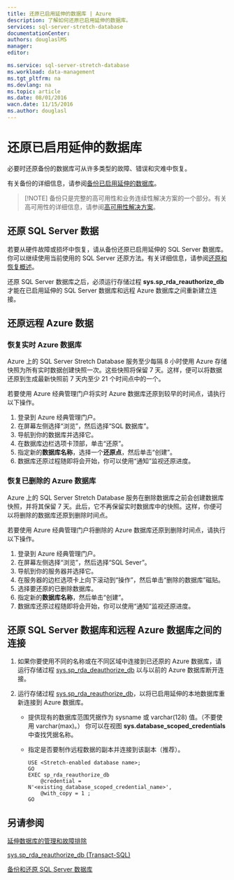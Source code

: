 ```yaml
---
title: 还原已启用延伸的数据库 | Azure
description: 了解如何还原已启用延伸的数据库。
services: sql-server-stretch-database
documentationCenter: 
authors: douglaslMS
manager: 
editor: 

ms.service: sql-server-stretch-database
ms.workload: data-management
ms.tgt_pltfrm: na
ms.devlang: na
ms.topic: article
ms.date: 08/01/2016
wacn.date: 11/15/2016
ms.author: douglasl
---
```


# 还原已启用延伸的数据库

必要时还原备份的数据库可从许多类型的故障、错误和灾难中恢复。

有关备份的详细信息，请参阅[备份已启用延伸的数据库](./sql-server-stretch-database-backup.md)。

>   [!NOTE] 备份只是完整的高可用性和业务连续性解决方案的一个部分。有关高可用性的详细信息，请参阅[高可用性解决方案](https://msdn.microsoft.com/zh-cn/library/ms190202.aspx)。

## 还原 SQL Server 数据
若要从硬件故障或损坏中恢复，请从备份还原已启用延伸的 SQL Server 数据库。你可以继续使用当前使用的 SQL Server 还原方法。有关详细信息，请参阅[还原和恢复概述](https://msdn.microsoft.com/zh-cn/library/ms191253.aspx)。

还原 SQL Server 数据库之后，必须运行存储过程 **sys.sp\_rda\_reauthorize\_db** 才能在已启用延伸的 SQL Server 数据库和远程 Azure 数据库之间重新建立连接。

## 还原远程 Azure 数据

### 恢复实时 Azure 数据库
Azure 上的 SQL Server Stretch Database 服务至少每隔 8 小时使用 Azure 存储快照为所有实时数据创建快照一次。这些快照将保留 7 天。这样，便可以将数据还原到生成最新快照前 7 天内至少 21 个时间点中的一个。

若要使用 Azure 经典管理门户将实时 Azure 数据库还原到较早的时间点，请执行以下操作。

1. 登录到 Azure 经典管理门户。
2. 在屏幕左侧选择“浏览”，然后选择“SQL 数据库”。
3. 导航到你的数据库并选择它。
4. 在数据库边栏选项卡顶部，单击“还原”。
5. 指定新的**数据库名称**，选择一个**还原点**，然后单击“创建”。
6. 数据库还原过程随即将会开始，你可以使用“通知”监视还原进度。

### 恢复已删除的 Azure 数据库
Azure 上的 SQL Server Stretch Database 服务在删除数据库之前会创建数据库快照，并将其保留 7 天。此后，它不再保留实时数据库中的快照。这样，你便可以将删除的数据库还原到删除时间点。

若要使用 Azure 经典管理门户将删除的 Azure 数据库还原到删除时间点，请执行以下操作。

1. 登录到 Azure 经典管理门户。
2. 在屏幕左侧选择“浏览”，然后选择“SQL Sever”。
3. 导航到你的服务器并选择它。
4. 在服务器的边栏选项卡上向下滚动到“操作”，然后单击“删除的数据库”磁贴。
5. 选择要还原的已删除数据库。
5. 指定新的**数据库名称**，然后单击“创建”。
6. 数据库还原过程随即将会开始，你可以使用“通知”监视还原进度。

## 还原 SQL Server 数据库和远程 Azure 数据库之间的连接

1.  如果你要使用不同的名称或在不同区域中连接到已还原的 Azure 数据库，请运行存储过程 [sys.sp\_rda\_deauthorize\_db](https://msdn.microsoft.com/zh-cn/library/mt703716.aspx) 以与以前的 Azure 数据库断开连接。  

2.  运行存储过程 [sys.sp\_rda\_reauthorize\_db](https://msdn.microsoft.com/zh-cn/library/mt131016.aspx)，以将已启用延伸的本地数据库重新连接到 Azure 数据库。
    -   提供现有的数据库范围凭据作为 sysname 或 varchar(128) 值。（不要使用 varchar(max)。） 你可以在视图 **sys.database\_scoped\_credentials** 中查找凭据名称。
    -   指定是否要制作远程数据的副本并连接到该副本（推荐）。

            USE <Stretch-enabled database name>;
            GO
            EXEC sp_rda_reauthorize_db
                @credential = N'<existing_database_scoped_credential_name>',
                @with_copy = 1 ;  
            GO

## 另请参阅

[延伸数据库的管理和故障排除](./sql-server-stretch-database-manage.md)

[sys.sp\_rda\_reauthorize\_db (Transact-SQL)](https://msdn.microsoft.com/zh-cn/library/mt131016.aspx)

[备份和还原 SQL Server 数据库](https://msdn.microsoft.com/zh-cn/library/ms187048.aspx)

<!---HONumber=Mooncake_0829_2016-->